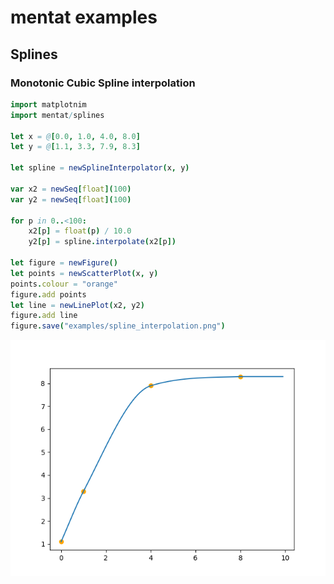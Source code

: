 # mentat examples

## Splines
<a name="splines"></a>

### Monotonic Cubic Spline interpolation

```nim
import matplotnim
import mentat/splines

let x = @[0.0, 1.0, 4.0, 8.0]
let y = @[1.1, 3.3, 7.9, 8.3]

let spline = newSplineInterpolator(x, y)

var x2 = newSeq[float](100)
var y2 = newSeq[float](100)

for p in 0..<100:
    x2[p] = float(p) / 10.0
    y2[p] = spline.interpolate(x2[p])

let figure = newFigure()
let points = newScatterPlot(x, y)
points.colour = "orange"
figure.add points
let line = newLinePlot(x2, y2)
figure.add line
figure.save("examples/spline_interpolation.png")
```

![](spline_interpolation.png)